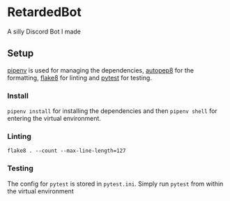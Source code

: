 # RetardedBot

A silly Discord Bot I made

## Setup

[pipenv](https://github.com/pypa/pipenv) is used for managing the dependencies, [autopep8](https://github.com/hhatto/autopep8) for the formatting, [flake8](https://github.com/PyCQA/flake8) for linting and [pytest](https://github.com/pytest-dev/pytest) for testing.

### Install

`pipenv install` for installing the dependencies and then `pipenv shell` for entering the virtual environment.
### Linting
```
flake8 . --count --max-line-length=127
```
### Testing
The config for `pytest` is stored in `pytest.ini`. Simply run `pytest` from within the virtual environment
